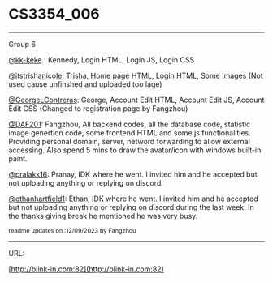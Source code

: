 # CS3354_006

---

Group 6

[@kk-keke](https://github.com/kk-keke) : Kennedy, Login HTML, Login JS, Login CSS

[@itstrishanicole](https://github.com/itstrishanicole): Trisha, Home page HTML, Login HTML, Some Images (Not used cause unfinshed and uploaded too lage)

[@GeorgeLContreras](https://github.com/GeorgeLContreras): George, Account Edit HTML, Account Edit JS, Account Edit CSS (Changed to registration page by Fangzhou)

[@DAF201](https://github.com/DAF201): Fangzhou, All backend codes, all the database code, statistic image genertion code, some frontend HTML and some js functionalities. Providing personal domain, server, netword forwarding to allow external accessing. Also spend 5 mins to draw the avatar/icon with windows built-in paint.

[@pralakk16](https:/github.com/pralakk16): Pranay, IDK where he went. I invited him and he accepted but not uploading anything or replying on discord.

[@ethanhartfield1](https://github.com/ethanhartfield1): Ethan, IDK where he went. I invited him and he accepted but not uploading anything or replying on discord during the last week. In the thanks giving break he mentioned he was very busy.

<sub>readme updates on :12/09/2023 by Fangzhou</sub>

---

URL:

[http://blink-in.com:82](http://blink-in.com:82)
